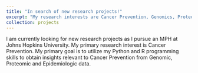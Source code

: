 ```yaml
---
title: "In search of new research projects!"
excerpt: "My research interests are Cancer Prevention, Genomics, Proteomics and Epidemiology.<br/><img src='/images/circos.jpg'>"
collection: projects
---
```

I am currently looking for new research projects as I pursue an MPH at Johns Hopkins University. My primary research interest is Cancer Prevention. My primary goal is to utilize my Python and R programming skills to obtain insights relevant to Cancer Prevention from Genomic, Proteomic and Epidemiologic data.

